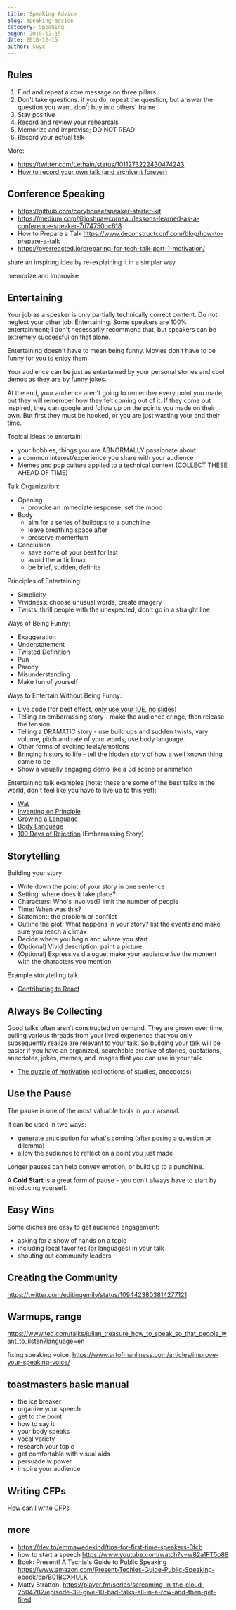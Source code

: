 ```yaml
---
title: Speaking Advice
slug: speaking-advice
category: Speaking
begun: 2018-12-15
date: 2018-12-15
author: swyx
---
```


## Rules

1. Find and repeat a core message on three pillars
2. Don't take questions. if you do, repeat the question, but answer the question you want, don't buy into others' frame
3. Stay positive
4. Record and review your rehearsals
5. Memorize and improvise; DO NOT READ
6. Record your actual talk

More:

- https://twitter.com/Lethain/status/1011273222430474243
- [How to record your own talk (and archive it forever)](https://seagl.org/news/2018/10/15/Recording_Your_Talk.html)

## Conference Speaking

- https://github.com/coryhouse/speaker-starter-kit
- https://medium.com/@joshuawcomeau/lessons-learned-as-a-conference-speaker-7d74750bc618
- How to Prepare a Talk https://www.deconstructconf.com/blog/how-to-prepare-a-talk
- https://overreacted.io/preparing-for-tech-talk-part-1-motivation/

share an inspiring idea by re-explaining it in a simpler way.

memorize and improvise

## Entertaining

Your job as a speaker is only partially technically correct content. Do not neglect your other job: Entertaining. Some speakers are 100% entertainment; I don't necessarily recommend that, but speakers can be extremely successful on that alone.

Entertaining doesn't have to mean being funny. Movies don't have to be funny for you to enjoy them.

Your audience can be just as entertained by your personal stories and cool demos as they are by funny jokes.

At the end, your audience aren't going to remember every point you made, but they will remember how they felt coming out of it. If they come out inspired, they can google and follow up on the points you made on their own. But first they must be hooked, or you are just wasting your and their time.

Topical ideas to entertain:

- your hobbies, things you are ABNORMALLY passionate about
- a common interest/experience you share with your audience
- Memes and pop culture applied to a technical context (COLLECT THESE AHEAD OF TIME)

Talk Organization:

- Opening
  - provoke an immediate response, set the mood
- Body
  - aim for a series of buildups to a punchline
  - leave breathing space after
  - preserve momentum
- Conclusion
  - save some of your best for last
  - avoid the anticlimax
  - be brief, sudden, definite

Principles of Entertaining:

- Simplicity
- Vividness: choose unusual words, create imagery
- Twists: thrill people with the unexpected, don't go in a straight line

Ways of Being Funny:

- Exaggeration
- Understatement
- Twisted Definition
- Pun
- Parody
- Misunderstanding
- Make fun of yourself

Ways to Entertain Without Being Funny:

- Live code (for best effect, [only use your IDE, no slides](https://staltz.com/your-ide-as-a-presentation-tool.html))
- Telling an embarrassing story - make the audience cringe, then release the tension
- Telling a DRAMATIC story - use build ups and sudden twists, vary volume, pitch and rate of your words, use body language.
- Other forms of evoking feels/emotions
- Bringing history to life - tell the hidden story of how a well known thing came to be
- Show a visually engaging demo like a 3d scene or animation

Entertaining talk examples (note: these are some of the best talks in the world, don't feel like you have to live up to this yet):

- [Wat](https://www.destroyallsoftware.com/talks/wat)
- [Inventing on Principle](https://vimeo.com/36579366)
- [Growing a Language](https://www.youtube.com/watch?v=_ahvzDzKdB0)
- [Body Language](https://www.ted.com/talks/amy_cuddy_your_body_language_shapes_who_you_are)
- [100 Days of Rejection](https://www.ted.com/talks/jia_jiang_what_i_learned_from_100_days_of_rejection?language=en) (Embarrassing Story)

## Storytelling

Building your story

- Write down the point of your story in one sentence
- Setting: where does it take place?
- Characters: Who's involved? limit the number of people
- Time: When was this?
- Statement: the problem or conflict
- Outline the plot: What happens in your story? list the events and make sure you reach a climax
- Decide where you begin and where you start
- (Optional) Vivid description: paint a picture
- (Optional) Expressive dialogue: make your audience _live_ the moment with the characters you mention

Example storytelling talk:

- [Contributing to React](https://www.swyx.io/talks/contributing-to-react/)

## Always Be Collecting

Good talks often aren't constructed on demand. They are grown over time, pulling various threads from your lived experience that you only subsequently realize are relevant to your talk. So building your talk will be easier if you have an organized, searchable archive of stories, quotations, anecdotes, jokes, memes, and images that you can use in your talk.

- [The puzzle of motivation](https://www.ted.com/talks/dan_pink_on_motivation) (collections of studies, anecdotes)

## Use the Pause

The pause is one of the most valuable tools in your arsenal.

It can be used in two ways:

- generate anticipation for what's coming (after posing a question or dilemma)
- allow the audience to reflect on a point you just made

Longer pauses can help convey emotion, or build up to a punchline.

A **Cold Start** is a great form of pause - you don't always have to start by introducing yourself.

## Easy Wins

Some cliches are easy to get audience engagement:

- asking for a show of hands on a topic
- including local favorites (or languages) in your talk
- shouting out community leaders

## Creating the Community

https://twitter.com/editingemily/status/1094423803814277121

## Warmups, range

https://www.ted.com/talks/julian_treasure_how_to_speak_so_that_people_want_to_listen?language=en

fixing speaking voice: https://www.artofmanliness.com/articles/improve-your-speaking-voice/

## toastmasters basic manual

- the ice breaker
- organize your speech
- get to the point
- how to say it
- your body speaks
- vocal variety
- research your topic
- get comfortable with visual aids
- persuade w power
- inspire your audience

## Writing CFPs

[How can I write CFPs](https://mobile.twitter.com/swyx/status/1198202505227685888)

## more

- https://dev.to/emmawedekind/tips-for-first-time-speakers-3fcb
- how to start a speech https://www.youtube.com/watch?v=w82a1FT5o88
- Book: Present! A Techie's Guide to Public Speaking https://www.amazon.com/Present-Techies-Guide-Public-Speaking-ebook/dp/B01BCXHULK
- Matty Stratton: https://player.fm/series/screaming-in-the-cloud-2504282/episode-39-give-10-bad-talks-all-in-a-row-and-then-get-fired
